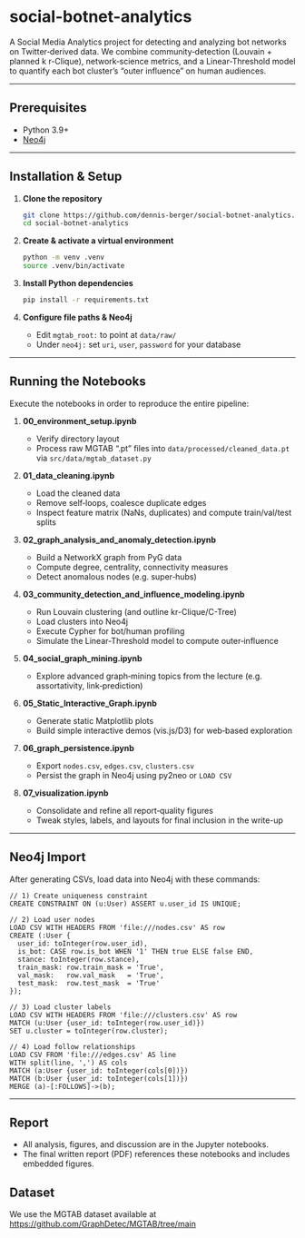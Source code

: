 # social-botnet-analytics

A Social Media Analytics project for detecting and analyzing bot networks on Twitter‐derived data. We combine community‐detection (Louvain + planned k r-Clique), network‐science metrics, and a Linear-Threshold model to quantify each bot cluster’s “outer influence” on human audiences.

---


## Prerequisites

* Python 3.9+
* [Neo4j](https://neo4j.com/)

---

## Installation & Setup

1. **Clone the repository**

   ```bash
   git clone https://github.com/dennis-berger/social-botnet-analytics.git
   cd social-botnet-analytics
   ```

2. **Create & activate a virtual environment**

   ```bash
   python -m venv .venv
   source .venv/bin/activate
   ```

3. **Install Python dependencies**

   ```bash
   pip install -r requirements.txt
   ```

4. **Configure file paths & Neo4j**

   * Edit `mgtab_root:` to point at `data/raw/`
   * Under `neo4j:` set `uri`, `user`, `password` for your database

---

## Running the Notebooks

Execute the notebooks in order to reproduce the entire pipeline:

1. **00_environment_setup.ipynb**  
   - Verify directory layout  
   - Process raw MGTAB “.pt” files into `data/processed/cleaned_data.pt` via `src/data/mgtab_dataset.py`

2. **01_data_cleaning.ipynb**  
   - Load the cleaned data  
   - Remove self‐loops, coalesce duplicate edges  
   - Inspect feature matrix (NaNs, duplicates) and compute train/val/test splits

3. **02_graph_analysis_and_anomaly_detection.ipynb**  
   - Build a NetworkX graph from PyG data  
   - Compute degree, centrality, connectivity measures  
   - Detect anomalous nodes (e.g. super‐hubs)

4. **03_community_detection_and_influence_modeling.ipynb**  
   - Run Louvain clustering (and outline kr-Clique/C-Tree)  
   - Load clusters into Neo4j  
   - Execute Cypher for bot/human profiling  
   - Simulate the Linear-Threshold model to compute outer‐influence

5. **04_social_graph_mining.ipynb**  
   - Explore advanced graph‐mining topics from the lecture (e.g. assortativity, link‐prediction)

6. **05_Static_Interactive_Graph.ipynb**  
   - Generate static Matplotlib plots 
   - Build simple interactive demos (vis.js/D3) for web‐based exploration

7. **06_graph_persistence.ipynb**  
   - Export `nodes.csv`, `edges.csv`, `clusters.csv`  
   - Persist the graph in Neo4j using py2neo or `LOAD CSV`

8. **07_visualization.ipynb**  
   - Consolidate and refine all report‐quality figures  
   - Tweak styles, labels, and layouts for final inclusion in the write-up

---

## Neo4j Import

After generating CSVs, load data into Neo4j with these commands:

```cypher
// 1) Create uniqueness constraint
CREATE CONSTRAINT ON (u:User) ASSERT u.user_id IS UNIQUE;

// 2) Load user nodes
LOAD CSV WITH HEADERS FROM 'file:///nodes.csv' AS row
CREATE (:User {
  user_id: toInteger(row.user_id),
  is_bot: CASE row.is_bot WHEN '1' THEN true ELSE false END,
  stance: toInteger(row.stance),
  train_mask: row.train_mask = 'True',
  val_mask:   row.val_mask   = 'True',
  test_mask:  row.test_mask  = 'True'
});

// 3) Load cluster labels
LOAD CSV WITH HEADERS FROM 'file:///clusters.csv' AS row
MATCH (u:User {user_id: toInteger(row.user_id)})
SET u.cluster = toInteger(row.cluster);

// 4) Load follow relationships
LOAD CSV FROM 'file:///edges.csv' AS line
WITH split(line, ',') AS cols
MATCH (a:User {user_id: toInteger(cols[0])})
MATCH (b:User {user_id: toInteger(cols[1])})
MERGE (a)-[:FOLLOWS]->(b);
```

---

## Report

* All analysis, figures, and discussion are in the Jupyter notebooks.
* The final written report (PDF) references these notebooks and includes embedded figures.

## Dataset
We use the MGTAB dataset available at https://github.com/GraphDetec/MGTAB/tree/main
